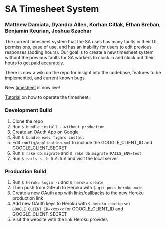 # SA Timesheet System
### Matthew Damiata, Dyandra Allen, Korhan Citlak, Ethan Breban, Benjamin Keurian, Joshua Szachar

The current timesheet system that the SA uses has many faults in their UI, permissions, ease of use, and has an inability for users to edit previous responses (adding hours). Our goal is to create a new timesheet system without the previous faults for SA workers to clock in and clock out their hours to get paid accurately.

There is now a wiki on the repo for insight into the codebase, features to be implemented, and current known bugs.

New [timesheet](https://time.binghamtonsa.org) is now live!

[Tutorial](https://docs.google.com/document/d/1okytR5K9YzO0yVjNTVR1zimIgcDAC6dEYu2vx6GkT-w/edit) on how to operate the timesheet.

### Development Build
1. Clone the repo
2. Run `$ bundle install --without production`
3. Create an [OAuth App](https://developers.google.com/identity/protocols/oauth2) on Google
4. Run `$ bundle exec figaro install`
5. Edit `config/application.yml` to include the GOOGLE_CLIENT_ID and GOOGLE_CLIENT_SECRET
6. Run `$ rake db:migrate` and `$ rake db:migrate RAILS_ENV=test`
7. Run `$ rails s -b 0.0.0.0` and visit the local server

### Production Build
1. Run `$ heroku login -i` and `$ heroku create`
2. Then push from GitHub to Heroku with `$ git push heroku main`
3. Create a new OAuth app with links/callbacks to the new Heroku production link
3. Add new OAuth keys to Heroku with `$ heroku config:set GOOGLE_CLIENT_ID=xxxxxx` for GOOGLE_CLIENT_ID and GOOGLE_CLIENT_SECRET
4. Visit the website with the link Heroku provides
